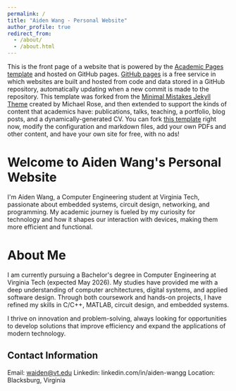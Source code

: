 ```yaml
---
permalink: /
title: "Aiden Wang - Personal Website"
author_profile: true
redirect_from: 
  - /about/
  - /about.html
---
```


This is the front page of a website that is powered by the [Academic Pages template](https://github.com/academicpages/academicpages.github.io) and hosted on GitHub pages. [GitHub pages](https://pages.github.com) is a free service in which websites are built and hosted from code and data stored in a GitHub repository, automatically updating when a new commit is made to the repository. This template was forked from the [Minimal Mistakes Jekyll Theme](https://mmistakes.github.io/minimal-mistakes/) created by Michael Rose, and then extended to support the kinds of content that academics have: publications, talks, teaching, a portfolio, blog posts, and a dynamically-generated CV. You can fork [this template](https://github.com/academicpages/academicpages.github.io) right now, modify the configuration and markdown files, add your own PDFs and other content, and have your own site for free, with no ads!

Welcome to Aiden Wang's Personal Website
======
I'm Aiden Wang, a Computer Engineering student at Virginia Tech, passionate about embedded systems, circuit design, networking, and programming. My academic journey is fueled by my curiosity for technology and how it shapes our interaction with devices, making them more efficient and functional.

About Me
======
I am currently pursuing a Bachelor's degree in Computer Engineering at Virginia Tech (expected May 2026). My studies have provided me with a deep understanding of computer architectures, digital systems, and applied software design. Through both coursework and hands-on projects, I have refined my skills in C/C++, MATLAB, circuit design, and embedded systems.

I thrive on innovation and problem-solving, always looking for opportunities to develop solutions that improve efficiency and expand the applications of modern technology.


Contact Information
------
Email: waiden@vt.edu
Linkedin: linkedin.com/in/aiden-wangg
Location: Blacksburg, Virginia